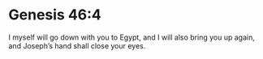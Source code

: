 # Genesis 46:4

I myself will go down with you to Egypt, and I will also bring you up again, and Joseph’s hand shall close your eyes.
